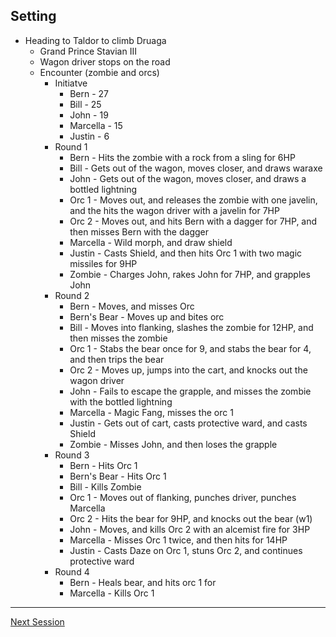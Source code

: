 ## Setting

- Heading to Taldor to climb Druaga
  - Grand Prince Stavian III
  - Wagon driver stops on the road
  - Encounter (zombie and orcs)
    - Initiatve
      - Bern - 27
      - Bill - 25
      - John - 19
      - Marcella - 15
      - Justin - 6
    - Round 1
      - Bern - Hits the zombie with a rock from a sling for 6HP
      - Bill - Gets out of the wagon, moves closer, and draws waraxe
      - John - Gets out of the wagon, moves closer, and draws a bottled lightning
      - Orc 1 - Moves out, and releases the zombie with one javelin, and the hits the wagon driver with a javelin for 7HP
      - Orc 2 - Moves out, and hits Bern with a dagger for 7HP, and then misses Bern with the dagger
      - Marcella - Wild morph, and draw shield
      - Justin - Casts Shield, and then hits Orc 1 with two magic missiles for 9HP
      - Zombie - Charges John, rakes John for 7HP, and grapples John
    - Round 2
      - Bern - Moves, and misses Orc
      - Bern's Bear - Moves up and bites orc
      - Bill - Moves into flanking, slashes the zombie for 12HP, and then misses the zombie
      - Orc 1 - Stabs the bear once for 9, and stabs the bear for 4, and then trips the bear
      - Orc 2 - Moves up, jumps into the cart, and knocks out the wagon driver
      - John - Fails to escape the grapple, and misses the zombie with the bottled lightning
      - Marcella - Magic Fang, misses the orc 1
      - Justin - Gets out of cart, casts protective ward, and casts Shield
      - Zombie - Misses John, and then loses the grapple
    - Round 3
      - Bern - Hits Orc 1
      - Bern's Bear - Hits Orc 1
      - Bill - Kills Zombie
      - Orc 1 - Moves out of flanking, punches driver, punches Marcella
      - Orc 2 - Hits the bear for 9HP, and knocks out the bear (w1)
      - John - Moves, and kills Orc 2 with an alcemist fire for 3HP
      - Marcella - Misses Orc 1 twice, and then hits for 14HP
      - Justin - Casts Daze on Orc 1, stuns Orc 2, and continues protective ward
    - Round 4
      - Bern - Heals bear, and hits orc 1 for
      - Marcella - Kills Orc 1

---

[Next Session](2019-12-30.md)
